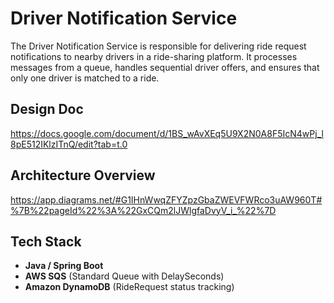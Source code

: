 # Driver Notification Service
The Driver Notification Service is responsible for delivering ride request notifications to nearby drivers in a ride-sharing platform. It processes messages from a queue, handles sequential driver offers, and ensures that only one driver is matched to a ride.

## Design Doc
https://docs.google.com/document/d/1BS_wAvXEq5U9X2N0A8F5IcN4wPj_l8pE512IKlzITnQ/edit?tab=t.0

## Architecture Overview
https://app.diagrams.net/#G1IHnWwqZFYZpzGbaZWEVFWRco3uAW960T#%7B%22pageId%22%3A%22GxCQm2lJWlgfaDvyV_i_%22%7D

## Tech Stack
- **Java / Spring Boot**
- **AWS SQS** (Standard Queue with DelaySeconds)
- **Amazon DynamoDB** (RideRequest status tracking)

